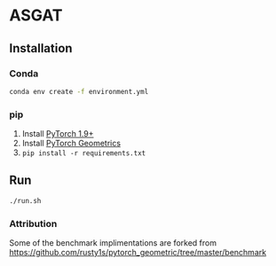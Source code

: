 # ASGAT

## Installation
### Conda
```sh
conda env create -f environment.yml
```
### pip
1. Install [PyTorch 1.9+](https://pytorch.org/get-started/locally/)
2. Install [PyTorch Geometrics](https://pytorch-geometric.readthedocs.io/en/latest/notes/installation.html)
3. `pip install -r requirements.txt`

## Run
```sh
./run.sh
```

### Attribution
Some of the benchmark implimentations are forked from https://github.com/rusty1s/pytorch_geometric/tree/master/benchmark
